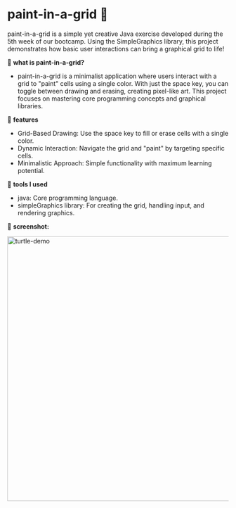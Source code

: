 # paint-in-a-grid 🎨

paint-in-a-grid is a simple yet creative Java exercise developed during the 5th week of our bootcamp. Using the SimpleGraphics library, this project demonstrates how basic user interactions can bring a graphical grid to life! 

🐢 **what is paint-in-a-grid?**

- paint-in-a-grid is a minimalist application where users interact with a grid to "paint" cells using a single color. With just the space key, you can toggle between drawing and erasing, creating pixel-like art. This project focuses on mastering core programming concepts and graphical libraries.

🐢 **features**

- Grid-Based Drawing: Use the space key to fill or erase cells with a single color.
- Dynamic Interaction: Navigate the grid and "paint" by targeting specific cells.
- Minimalistic Approach: Simple functionality with maximum learning potential.


🐢 **tools I used**

- java: Core programming language.
- simpleGraphics library: For creating the grid, handling input, and rendering graphics.
  

🐢 **screenshot:**


  <img width="602" alt="turtle-demo" src="https://github.com/user-attachments/assets/f927112c-e4a7-43a6-b624-91d50073bf30" />

